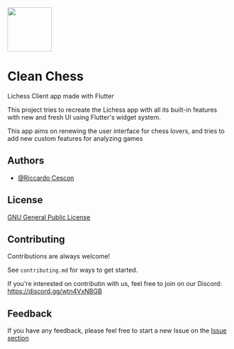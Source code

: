 
<img src="https://raw.githubusercontent.com/riccardocescon/clean_chess/main/assets/img/logo.png" width="100" />


# Clean Chess

Lichess Client app made with Flutter

This project tries to recreate the Lichess app with all its built-in features with new and fresh UI using Flutter's widget system.

This app aims on renewing the user interface for chess lovers, and tries to add new custom features for analyzing games
## Authors

- [@Riccardo Cescon](https://github.com/riccardocescon)


## License

[GNU General Public License](https://github.com/riccardocescon/clean_chess/blob/main/LICENSE)


## Contributing

Contributions are always welcome!

See `contributing.md` for ways to get started.

If you're interested on contributin with us, feel free to join on our Discord: https://discord.gg/wtn4VxNBGB


## Feedback

If you have any feedback, please feel free to start a new Issue on the [Issue section](https://github.com/riccardocescon/clean_chess/issues)

